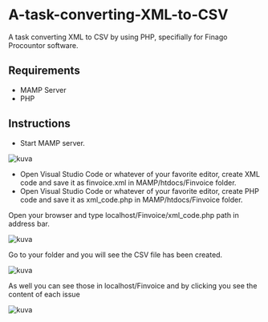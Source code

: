 # A-task-converting-XML-to-CSV
A task converting XML to CSV by using PHP, specifially for Finago Procountor software. 


## **Requirements**
   * MAMP Server
   * PHP
   
## **Instructions**
   * Start MAMP server.
    
   ![kuva](https://user-images.githubusercontent.com/56343426/121501118-989d3500-c9e7-11eb-8eb1-f3962a6032fa.png)
   
   * Open Visual Studio Code or whatever of your favorite editor, create XML code and save it as finvoice.xml in MAMP/htdocs/Finvoice folder. 
   * Open Visual Studio Code or whatever of your favorite editor, create PHP code and save it as xml_code.php in MAMP/htdocs/Finvoice folder. 
   
Open your browser and type localhost/Finvoice/xml_code.php path in address bar. 

![kuva](https://user-images.githubusercontent.com/56343426/121502358-c767db00-c9e8-11eb-81c4-d4ad4a6c114a.png)

Go to your folder and you will see the CSV file has been created. 

![kuva](https://user-images.githubusercontent.com/56343426/121502713-19106580-c9e9-11eb-9674-73b47673c15e.png)

As well you can see those in localhost/Finvoice and by clicking you see the content of each issue

![kuva](https://user-images.githubusercontent.com/56343426/121503152-77d5df00-c9e9-11eb-9954-46f701d2e34c.png)


